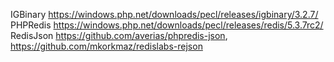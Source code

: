 IGBinary https://windows.php.net/downloads/pecl/releases/igbinary/3.2.7/
PHPRedis https://windows.php.net/downloads/pecl/releases/redis/5.3.7rc2/
RedisJson https://github.com/averias/phpredis-json, https://github.com/mkorkmaz/redislabs-rejson